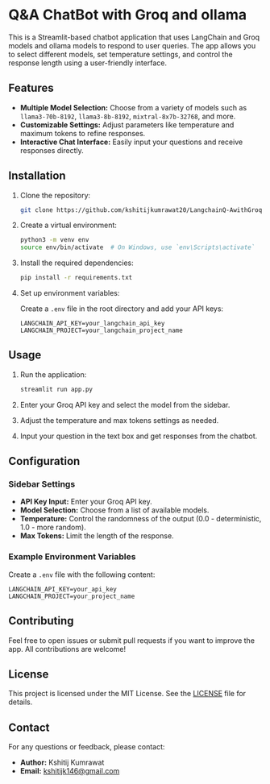 
# Q&A ChatBot with Groq and ollama

This is a Streamlit-based chatbot application that uses LangChain and Groq models and ollama models to respond to user queries. The app allows you to select different models, set temperature settings, and control the response length using a user-friendly interface.

## Features

- **Multiple Model Selection:** Choose from a variety of models such as `llama3-70b-8192`, `llama3-8b-8192`, `mixtral-8x7b-32768`, and more.
- **Customizable Settings:** Adjust parameters like temperature and maximum tokens to refine responses.
- **Interactive Chat Interface:** Easily input your questions and receive responses directly.

## Installation

1. Clone the repository:

   ```bash
   git clone https://github.com/kshitijkumrawat20/LangchainQ-AwithGroq-ollama.git
   ```

2. Create a virtual environment:

   ```bash
   python3 -m venv env
   source env/bin/activate  # On Windows, use `env\Scripts\activate`
   ```

3. Install the required dependencies:

   ```bash
   pip install -r requirements.txt
   ```

4. Set up environment variables:

   Create a `.env` file in the root directory and add your API keys:

   ```plaintext
   LANGCHAIN_API_KEY=your_langchain_api_key
   LANGCHAIN_PROJECT=your_langchain_project_name
   ```

## Usage

1. Run the application:

   ```bash
   streamlit run app.py
   ```

2. Enter your Groq API key and select the model from the sidebar.

3. Adjust the temperature and max tokens settings as needed.

4. Input your question in the text box and get responses from the chatbot.

## Configuration

### Sidebar Settings

- **API Key Input:** Enter your Groq API key.
- **Model Selection:** Choose from a list of available models.
- **Temperature:** Control the randomness of the output (0.0 - deterministic, 1.0 - more random).
- **Max Tokens:** Limit the length of the response.

### Example Environment Variables

Create a `.env` file with the following content:

```plaintext
LANGCHAIN_API_KEY=your_api_key
LANGCHAIN_PROJECT=your_project_name
```

## Contributing

Feel free to open issues or submit pull requests if you want to improve the app. All contributions are welcome!

## License

This project is licensed under the MIT License. See the [LICENSE](LICENSE) file for details.

## Contact

For any questions or feedback, please contact:

- **Author:** Kshitij Kumrawat
- **Email:** [kshitijk146@gmail.com](mailto:kshitijk146@gmail.com)


